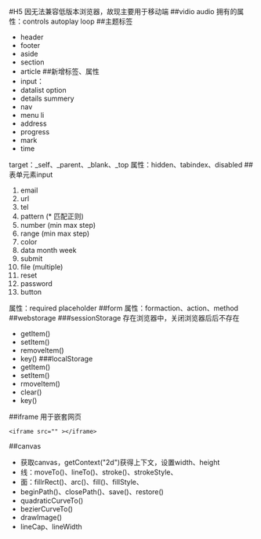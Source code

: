 #H5
因无法兼容低版本浏览器，故现主要用于移动端
##vidio audio
拥有的属性：controls autoplay loop
##主题标签
- header
- footer
- aside
- section
- article
##新增标签、属性
- input：
- datalist option
- details summery
- nav
- menu li
- address
- progress
- mark
- time

target：_self、_parent、_blank、_top
属性：hidden、tabindex、disabled
##表单元素input
1. email
2. url
3. tel
4. pattern (* 匹配正则)
5. number (min max step)
6. range (min max step)
7. color
8. data month week
9. submit
10. file (multiple)
11. reset
12. password
13. button


属性：required placeholder
##form
属性：formaction、action、method
##webstorage
###sessionStorage
存在浏览器中，关闭浏览器后后不存在
- getItem()
- setItem()
- removeItem()
- key()
###localStorage  
- getItem()
- setItem()
- rmoveItem()
- clear()
- key()

##iframe
用于嵌套网页  

	<iframe src="" ></iframe>

##canvas
- 获取canvas，getContext("2d")获得上下文，设置width、height
- 线：moveTo()、lineTo()、stroke()、strokeStyle、
- 面：fillrRect()、arc()、fill()、fillStyle、
- beginPath()、closePath()、save()、restore()
- quadraticCurveTo()
- bezierCurveTo()
- drawImage()
- lineCap、lineWidth